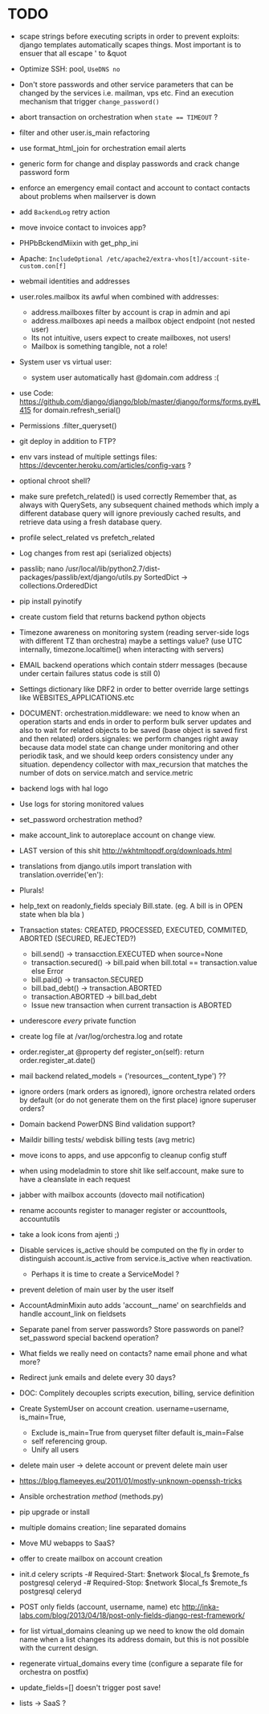TODO
====

* scape strings before executing scripts in order to prevent exploits: django templates automatically scapes things. Most important is to ensuer that all escape ' to &quot
* Optimize SSH: pool, `UseDNS no`
* Don't store passwords and other service parameters that can be changed by the services i.e. mailman, vps etc. Find an execution mechanism that trigger `change_password()`

* abort transaction on orchestration when `state == TIMEOUT` ?
* filter and other user.is_main refactoring 
* use format_html_join for orchestration email alerts

* generic form for change and display passwords and crack change password form
* enforce an emergency email contact and account to contact contacts about problems when mailserver is down

* add `BackendLog` retry action
* move invoice contact to invoices app?
* PHPbBckendMiixin with get_php_ini
* Apache: `IncludeOptional /etc/apache2/extra-vhos[t]/account-site-custom.con[f]`
* webmail identities and addresses
* user.roles.mailbox its awful when combined with addresses:
    * address.mailboxes filter by account is crap in admin and api
    * address.mailboxes api needs a mailbox object endpoint (not nested user)
    * Its not intuitive, users expect to create mailboxes, not users!
    * Mailbox is something tangible, not a role!
* System user vs virtual user:
    * system user automatically hast @domain.com address :(

* use Code: https://github.com/django/django/blob/master/django/forms/forms.py#L415 for domain.refresh_serial()
* Permissions .filter_queryset()


* git deploy in addition to FTP?
* env vars instead of multiple settings files: https://devcenter.heroku.com/articles/config-vars ?
* optional chroot shell?

* make sure prefetch_related() is used correctly 
Remember that, as always with QuerySets, any subsequent chained methods which imply a different database query will ignore previously cached results, and retrieve data using a fresh database query. 
* profile select_related vs prefetch_related


* Log changes from rest api (serialized objects)
* passlib; nano /usr/local/lib/python2.7/dist-packages/passlib/ext/django/utils.py SortedDict -> collections.OrderedDict
* pip install pyinotify

* create custom field that returns backend python objects

* Timezone awareness on monitoring system (reading server-side logs with different TZ than orchestra) maybe a settings value? (use UTC internally, timezone.localtime() when interacting with servers)

* EMAIL backend operations which contain stderr messages (because under certain failures status code is still 0)

* Settings dictionary like DRF2 in order to better override large settings like WEBSITES_APPLICATIONS.etc

* DOCUMENT: orchestration.middleware: we need to know when an operation starts and ends in order to perform bulk server updates and also to wait for related objects to be saved (base object is saved first and then related)
            orders.signales: we perform changes right away because data model state can change under monitoring and other periodik task, and we should keep orders consistency under any situation.
                             dependency collector with max_recursion that matches the number of dots on service.match and service.metric


* backend logs with hal logo
* Use logs for storing monitored values
* set_password orchestration method?


* make account_link to autoreplace account on change view.

* LAST version of this shit http://wkhtmltopdf.org/downloads.html

* translations
        from django.utils import translation
        with translation.override('en'):
* Plurals!

* help_text on readonly_fields specialy Bill.state. (eg. A bill is in OPEN state when bla bla )

* Transaction states: CREATED, PROCESSED, EXECUTED, COMMITED, ABORTED (SECURED, REJECTED?)
    * bill.send() -> transacction.EXECUTED when source=None
    * transaction.secured() -> bill.paid when bill.total == transaction.value else Error
    * bill.paid() -> transacton.SECURED
    * bill.bad_debt() -> transaction.ABORTED
    * transaction.ABORTED -> bill.bad_debt
    - Issue new transaction when current transaction is ABORTED

* underescore *every* private function

* create log file at /var/log/orchestra.log and rotate

* order.register_at
    @property
    def register_on(self):
        return order.register_at.date()

* mail backend related_models = ('resources__content_type') ??

* ignore orders (mark orders as ignored), ignore orchestra related orders by default (or do not generate them on the first place) ignore superuser orders?

* Domain backend PowerDNS Bind validation support?

* Maildir billing tests/ webdisk billing tests (avg metric)

* move icons to apps, and use appconfig to cleanup config stuff

* when using modeladmin to store shit like self.account, make sure to have a cleanslate in each request

* jabber with mailbox accounts (dovecto mail notification)

* rename accounts register to manager register or accounttools, accountutils

* take a look icons from ajenti ;)

* Disable services is_active should be computed on the fly in order to distinguish account.is_active from service.is_active when reactivation.
    * Perhaps it is time to create a ServiceModel ?

* prevent deletion of main user by the user itself

* AccountAdminMixin auto adds 'account__name' on searchfields and handle account_link on fieldsets

* Separate panel from server passwords?  Store passwords on panel? set_password special backend operation?

* What fields we really need on contacts? name email phone and what more?

* Redirect junk emails and delete every 30 days?

* DOC: Complitely decouples scripts execution, billing, service definition

* Create SystemUser on account creation. username=username, is_main=True,
    * Exclude is_main=True from queryset filter default is_main=False
    * self referencing group.
    * Unify all users


* delete main user -> delete account or prevent delete main user

* https://blog.flameeyes.eu/2011/01/mostly-unknown-openssh-tricks
* Ansible orchestration *method* (methods.py)
* pip upgrade or install
* multiple domains creation; line separated domains
* Move MU webapps to SaaS?

* offer to create mailbox on account creation
* init.d celery scripts
    -# Required-Start:    $network $local_fs $remote_fs postgresql celeryd
    -# Required-Stop:     $network $local_fs $remote_fs postgresql celeryd


* POST only fields (account, username, name) etc http://inka-labs.com/blog/2013/04/18/post-only-fields-django-rest-framework/
* for list virtual_domains cleaning up we need to know the old domain name when a list changes its address domain, but this is not possible with the current design.
* regenerate virtual_domains every time (configure a separate file for orchestra on postfix)
* update_fields=[] doesn't trigger post save!

* lists -> SaaS ?
